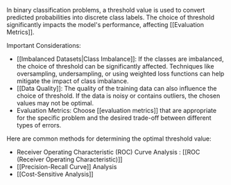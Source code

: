 In binary classification problems, a threshold value is used to convert predicted probabilities into discrete class labels. The choice of threshold significantly impacts the model's performance, affecting [[Evaluation Metrics]].

Important Considerations:

* [[Imbalanced Datasets|Class Imbalance]]: If the classes are imbalanced, the choice of threshold can be significantly affected. Techniques like oversampling, undersampling, or using weighted loss functions can help mitigate the impact of class imbalance.
* [[Data Quality]]: The quality of the training data can also influence the choice of threshold. If the data is noisy or contains outliers, the chosen values may not be optimal.
* Evaluation Metrics: Choose [[evaluation metrics]] that are appropriate for the specific problem and the desired trade-off between different types of errors.

Here are common methods for determining the optimal threshold value:

- Receiver Operating Characteristic (ROC) Curve Analysis : [[ROC (Receiver Operating Characteristic)]]
- [[Precision-Recall Curve]] Analysis
- [[Cost-Sensitive Analysis]]